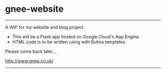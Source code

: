 # gnee-website
---

A WIP for my website and blog project.

- This will be a Flask app hosted on Google Cloud's App Engine.
- HTML code is to be written using with Bulma templates.

Please come back later...

http://www.gnee.co.uk/

---
